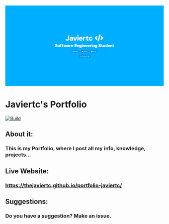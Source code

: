 ![Main Image](https://raw.githubusercontent.com/thejaviertc/portfolio-javiertc/main/src/img/github/main.jpg)

# **Javiertc's Portfolio**
[![Build](https://github.com/thejaviertc/portfolio-javiertc/actions/workflows/ghpages.yml/badge.svg?branch=main)](https://github.com/thejaviertc/portfolio-javiertc/actions/workflows/ghpages.yml)

## **About it:**
### **This is my Portfolio, where I post all my info, knowledge, projects...**

## **Live Website:**
### **https://thejaviertc.github.io/portfolio-javiertc/**

## **Suggestions:**
### **Do you have a suggestion? Make an issue.**

